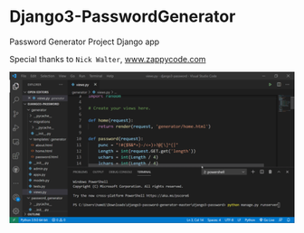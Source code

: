 # Django3-PasswordGenerator
Password Generator Project Django app

Special thanks to `Nick Walter`, www.zappycode.com

![ads.gif](https://github.com/IT-Support-L2/Django3-PasswordGenerator/blob/main/django_password_generator.gif)
